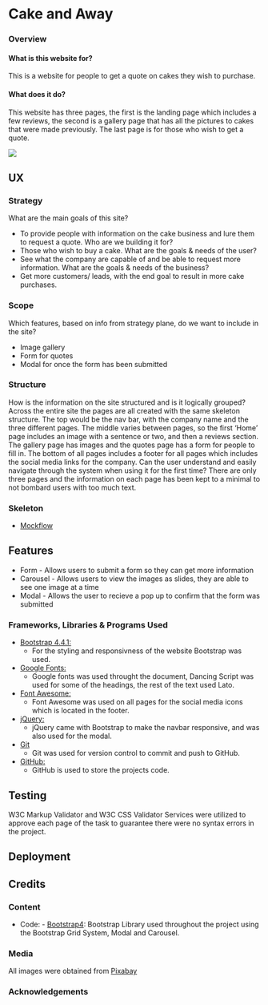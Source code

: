 # Cake and Away
### Overview
 
#### What is this website for?
 
This is a website for people to get a quote on cakes they wish to purchase.
 
#### What does it do?
 
This website has three pages, the first is the landing page which includes a few reviews, the second is a gallery page that has all the pictures to cakes that were made previously. The last page is for those who wish to get a quote.

<img src="https://ibb.co/XpbB8Wc">

## UX
### Strategy
What are the main goals of this site?
* To provide people with information on the cake business and lure them to request a quote.
Who are we building it for?
* Those who wish to buy a cake.
What are the goals & needs of the user?
* See what the company are capable of and be able to request more information.
What are the goals & needs of the business?
* Get more customers/ leads, with the end goal to result in more cake purchases.

### Scope
Which features, based on info from strategy plane, do we want to include in the site?
* Image gallery
* Form for quotes
* Modal for once the form has been submitted
### Structure
How is the information on the site structured and is it logically grouped?
Across the entire site the pages are all created with the same skeleton structure. The top would be the nav bar, with the company name and the three different pages. The middle varies between pages, so the first ‘Home’ page includes an image with a sentence or two, and then a reviews section. The gallery page has images and the quotes page has a form for people to fill in. The bottom of all pages includes a footer for all pages which includes the social media links for the company.
Can the user understand and easily navigate through the system when using it for the first time?
There are only three pages and the information on each page has been kept to a minimal to not bombard users with too much text.
### Skeleton 
- [Mockflow](https://wireframepro.mockflow.com/view/Mff4b88e32f0543c54de07bce79ad86301606404581412)

## Features
- Form - Allows users to submit a form so they can get more information
- Carousel - Allows users to view the images as slides, they are able to see one image at a time
- Modal - Allows the user to recieve a pop up to confirm that the form was submitted

### Frameworks, Libraries & Programs Used

- [Bootstrap 4.4.1:](https://getbootstrap.com/docs/4.4/getting-started/introduction/)
    - For the styling and responsivness of the website Bootstrap was used.
- [Google Fonts:](https://fonts.google.com/)
    - Google fonts was used throught the document, Dancing Script was used for some of the headings, the rest of the text used Lato.
- [Font Awesome:](https://fontawesome.com/)
    - Font Awesome was used on all pages for the social media icons which is located in the footer.
- [jQuery:](https://jquery.com/)
    - jQuery came with Bootstrap to make the navbar responsive, and was also used for the modal.
- [Git](https://git-scm.com/)
    - Git was used for version control to commit and push to GitHub.
- [GitHub:](https://github.com/)
    - GitHub is used to store the projects code.

## Testing
W3C Markup Validator and W3C CSS Validator Services were utilized to approve each page of the task to guarantee there were no syntax errors in the project.


## Deployment
## Credits
### Content
- Code: - [Bootstrap4](https://getbootstrap.com/docs/4.4/getting-started/introduction/): Bootstrap Library used throughout the project using the Bootstrap Grid System, Modal and Carousel.
### Media
All images were obtained from [Pixabay](https://pixabay.com)
### Acknowledgements